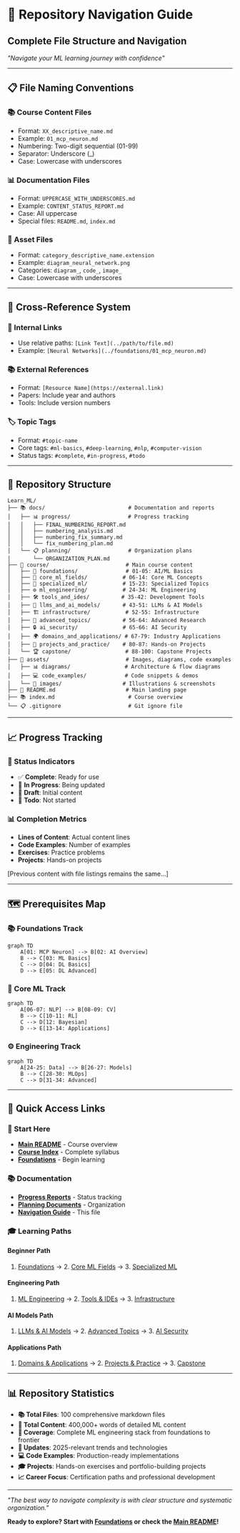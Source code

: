 # 🧭 Repository Navigation Guide
## Complete File Structure and Navigation

*"Navigate your ML learning journey with confidence"*

---

## 📋 File Naming Conventions

### 📚 Course Content Files
- Format: `XX_descriptive_name.md`
- Example: `01_mcp_neuron.md`
- Numbering: Two-digit sequential (01-99)
- Separator: Underscore (_)
- Case: Lowercase with underscores

### 📊 Documentation Files
- Format: `UPPERCASE_WITH_UNDERSCORES.md`
- Example: `CONTENT_STATUS_REPORT.md`
- Case: All uppercase
- Special files: `README.md`, `index.md`

### 🎨 Asset Files
- Format: `category_descriptive_name.extension`
- Example: `diagram_neural_network.png`
- Categories: `diagram_`, `code_`, `image_`
- Case: Lowercase with underscores

---

## 🔄 Cross-Reference System

### 🔗 Internal Links
- Use relative paths: `[Link Text](../path/to/file.md)`
- Example: `[Neural Networks](../foundations/01_mcp_neuron.md)`

### 📚 External References
- Format: `[Resource Name](https://external.link)`
- Papers: Include year and authors
- Tools: Include version numbers

### 🏷️ Topic Tags
- Format: `#topic-name`
- Core tags: `#ml-basics`, `#deep-learning`, `#nlp`, `#computer-vision`
- Status tags: `#complete`, `#in-progress`, `#todo`

---

## 📁 Repository Structure

```
Learn_ML/
├── 📚 docs/                          # Documentation and reports
│   ├── 📊 progress/                  # Progress tracking
│   │   ├── FINAL_NUMBERING_REPORT.md
│   │   ├── numbering_analysis.md
│   │   ├── numbering_fix_summary.md
│   │   └── fix_numbering_plan.md
│   └── 📋 planning/                  # Organization plans
│       └── ORGANIZATION_PLAN.md
├── 🎯 course/                        # Main course content
│   ├── 📖 foundations/               # 01-05: AI/ML Basics
│   ├── 🧠 core_ml_fields/           # 06-14: Core ML Concepts
│   ├── 🔬 specialized_ml/           # 15-23: Specialized Topics
│   ├── ⚙️ ml_engineering/           # 24-34: ML Engineering
│   ├── 🛠️ tools_and_ides/          # 35-42: Development Tools
│   ├── 🤖 llms_and_ai_models/       # 43-51: LLMs & AI Models
│   ├── 🏗️ infrastructure/           # 52-55: Infrastructure
│   ├── 🚀 advanced_topics/          # 56-64: Advanced Research
│   ├── 🔒 ai_security/              # 65-66: AI Security
│   ├── 🌍 domains_and_applications/ # 67-79: Industry Applications
│   ├── 💼 projects_and_practice/    # 80-87: Hands-on Projects
│   └── 🏆 capstone/                 # 88-100: Capstone Projects
├── 📁 assets/                        # Images, diagrams, code examples
│   ├── 📊 diagrams/                 # Architecture & flow diagrams
│   ├── 💻 code_examples/            # Code snippets & demos
│   └── 🎨 images/                   # Illustrations & screenshots
├── 🎯 README.md                      # Main landing page
├── 📚 index.md                       # Course overview
└── 📋 .gitignore                     # Git ignore file
```

---

## 📈 Progress Tracking

### 🎯 Status Indicators
- ✅ **Complete**: Ready for use
- 🔄 **In Progress**: Being updated
- 📝 **Draft**: Initial content
- 🚫 **Todo**: Not started

### 📊 Completion Metrics
- **Lines of Content**: Actual content lines
- **Code Examples**: Number of examples
- **Exercises**: Practice problems
- **Projects**: Hands-on projects

[Previous content with file listings remains the same...]

---

## 🗺️ Prerequisites Map

### 📚 Foundations Track
```mermaid
graph TD
    A[01: MCP Neuron] --> B[02: AI Overview]
    B --> C[03: ML Basics]
    C --> D[04: DL Basics]
    D --> E[05: DL Advanced]
```

### 🧠 Core ML Track
```mermaid
graph TD
    A[06-07: NLP] --> B[08-09: CV]
    B --> C[10-11: RL]
    C --> D[12: Bayesian]
    D --> E[13-14: Applications]
```

### ⚙️ Engineering Track
```mermaid
graph TD
    A[24-25: Data] --> B[26-27: Models]
    B --> C[28-30: MLOps]
    C --> D[31-34: Advanced]
```

---

## 🚀 Quick Access Links

### 🎯 Start Here
- **[Main README](README.md)** - Course overview
- **[Course Index](index.md)** - Complete syllabus
- **[Foundations](course/foundations/)** - Begin learning

### 📚 Documentation
- **[Progress Reports](docs/progress/)** - Status tracking
- **[Planning Documents](docs/planning/)** - Organization
- **[Navigation Guide](NAVIGATION.md)** - This file

### 🎓 Learning Paths

#### Beginner Path
1. [Foundations](course/foundations/) → 2. [Core ML Fields](course/core_ml_fields/) → 3. [Specialized ML](course/specialized_ml/)

#### Engineering Path
1. [ML Engineering](course/ml_engineering/) → 2. [Tools & IDEs](course/tools_and_ides/) → 3. [Infrastructure](course/infrastructure/)

#### AI Models Path
1. [LLMs & AI Models](course/llms_and_ai_models/) → 2. [Advanced Topics](course/advanced_topics/) → 3. [AI Security](course/ai_security/)

#### Applications Path
1. [Domains & Applications](course/domains_and_applications/) → 2. [Projects & Practice](course/projects_and_practice/) → 3. [Capstone](course/capstone/)

---

## 📊 Repository Statistics

- **📚 Total Files**: 100 comprehensive markdown files
- **📝 Total Content**: 400,000+ words of detailed ML content
- **🎯 Coverage**: Complete ML engineering stack from foundations to frontier
- **🔄 Updates**: 2025-relevant trends and technologies
- **💻 Code Examples**: Production-ready implementations
- **🎓 Projects**: Hands-on exercises and portfolio-building projects
- **📈 Career Focus**: Certification paths and professional development

---

*"The best way to navigate complexity is with clear structure and systematic organization."*

**Ready to explore? Start with [Foundations](course/foundations/) or check the [Main README](README.md)!**